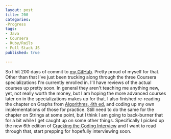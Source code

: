 ```yaml
---
layout: post
title: 200
categories: 
-Progress
tags: 
- Java
- Coursera
- Ruby/Rails
- Full Stack JS
published: true

---
```


So I hit 200 days of commit to <a href="https://github.com/TaylorHuston" target="_blank">my GitHub</a>. Pretty proud of myself for that. Other than that I've just been trucking along through the three Coursera specializations I'm currently enrolled in. I'll have reviews of the actual courses up pretty soon. In general they aren't teaching me anything new, yet, not really worth the money, but I am hoping the more advanced courses later on in the specializations makes up for that. I also finished re-reading the chapter on Graphs from <a href="http://algs4.cs.princeton.edu/home/" target="_blank">Algorithms, 4th ed.</a> and coding up my own implementations of those for practice. Still need to do the same for the chapter on Strings at some point, but I think I am going to back-burner that for a bit while I get caught up on some other things. Specifically I picked up the new 6th edition of <a href="http://www.amazon.com/Cracking-Coding-Interview-6th-Edition/dp/0984782850" target="_blank">Cracking the Coding Interview</a> and I want to read through that, start prepping for hopefully interviewing soon.